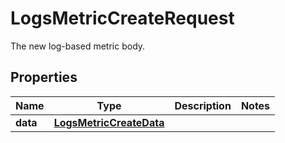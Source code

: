 

# LogsMetricCreateRequest

The new log-based metric body.
## Properties

Name | Type | Description | Notes
------------ | ------------- | ------------- | -------------
**data** | [**LogsMetricCreateData**](LogsMetricCreateData.md) |  | 



